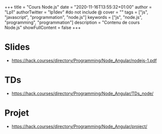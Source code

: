 +++
title = "Cours Node.js"
date = "2020-11-16T13:55:32+01:00"
author = "Lp1"
authorTwitter = "lp1dev" #do not include @
cover = ""
tags = ["js", "javascript", "programmation", "node.js"]
keywords = ["js", "node.js", "programming", "programmation"]
description = "Contenu de cours Node.js"
showFullContent = false
+++

# Slides

- https://hack.courses/directory/Programming/Node_Angular/nodejs-1.pdf

# TDs

- https://hack.courses/directory/Programming/Node_Angular/TDs_node/

# Projet

- https://hack.courses/directory/Programming/Node_Angular/project/